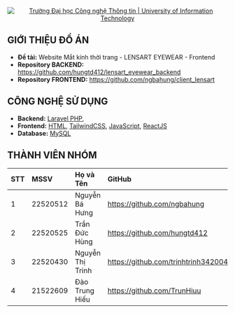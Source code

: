 <p align="center">
  <a href="https://www.uit.edu.vn/" title="Trường Đại học Công nghệ Thông tin" style="border: none;">
    <img src="https://i.imgur.com/WmMnSRt.png" alt="Trường Đại học Công nghệ Thông tin | University of Information Technology">
  </a>
</p>



## GIỚI THIỆU ĐỒ ÁN

-    **Đề tài:** Website Mắt kính thời trang - LENSART EYEWEAR - Frontend
-    **Repository BACKEND:** https://github.com/hungtd412/lensart_eyewear_backend
-    **Repository FRONTEND:** https://github.com/ngbahung/client_lensart

## CÔNG NGHỆ SỬ DỤNG

-    **Backend:** [Laravel PHP](https://laravel.com/), 
-    **Frontend:** [HTML](https://developer.mozilla.org/en-US/docs/Web/HTML), [TailwindCSS](https://tailwindcss.com/docs/installation), [JavaScript](https://www.javascript.com/), [ReactJS](https://reactjs.org/)
-    **Database:** [MySQL](https://www.mysql.com/)

## THÀNH VIÊN NHÓM

| STT | MSSV     | Họ và Tên            | GitHub                            | Email                  |
| :-- | :------- | :------------------- | :-------------------------------- | :--------------------- |
| 1   | 22520512 | Nguyễn Bá Hưng         | https://github.com/ngbahung       | 22520512@gm.uit.edu.vn |
| 2   | 22520525 | Trần Đức Hùng       | https://github.com/hungtd412        | 22520525@gm.uit.edu.vn |
| 3   | 22520430 | Nguyễn Thị Trinh  | https://github.com/trinhtrinh342004    | 22521539@gm.uit.edu.vn |
| 4   | 21522609 | Đào Trung Hiếu       | https://github.com/TrunHiuu   | 22520430@gm.uit.edu.vn |
